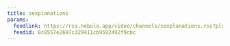 ```yaml
---
title: sexplanations
params:
  feedlink: https://rss.nebula.app/video/channels/sexplanations.rss?plus=true
  feedid: 8c8557e2697c329411cb9592492f9cbc
---
```


